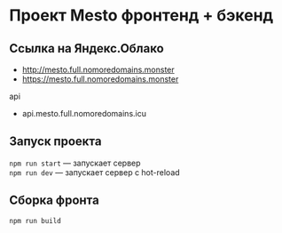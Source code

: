 # Проект Mesto фронтенд + бэкенд

## Ссылка на Яндекс.Облако

- http://mesto.full.nomoredomains.monster 
- https://mesto.full.nomoredomains.monster

api
- api.mesto.full.nomoredomains.icu



## Запуск проекта

`npm run start` — запускает сервер   
`npm run dev` — запускает сервер с hot-reload

## Сборка фронта
`npm run build`
